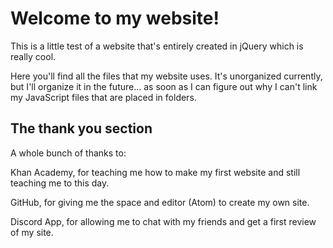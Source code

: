 # Welcome to my website!
This is a little test of a website that's entirely created in jQuery which is really cool.

Here you'll find all the files that my website uses. It's unorganized currently, but I'll organize it in the future... as soon as I can figure out why I can't link my JavaScript files that are placed in folders.

## The thank you section
A whole bunch of thanks to:

Khan Academy, for teaching me how to make my first website and still teaching me to this day.

GitHub, for giving me the space and editor (Atom) to create my own site.

Discord App, for allowing me to chat with my friends and get a first review of my site.
